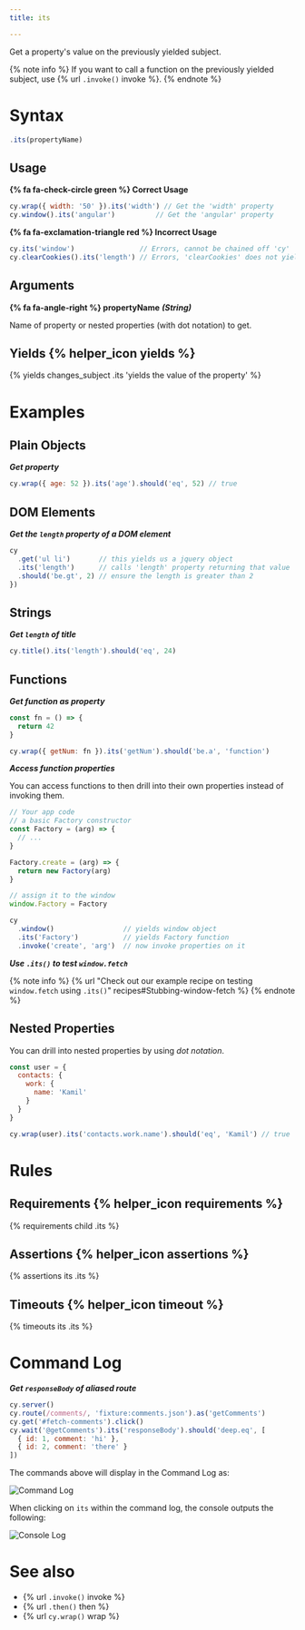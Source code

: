 ```yaml
---
title: its

---
```


Get a property's value on the previously yielded subject.

{% note info %}
If you want to call a function on the previously yielded subject, use {% url `.invoke()` invoke %}.
{% endnote %}

# Syntax

```javascript
.its(propertyName)
```

## Usage

**{% fa fa-check-circle green %} Correct Usage**

```javascript
cy.wrap({ width: '50' }).its('width') // Get the 'width' property
cy.window().its('angular')          // Get the 'angular' property
```

**{% fa fa-exclamation-triangle red %} Incorrect Usage**

```javascript
cy.its('window')                // Errors, cannot be chained off 'cy'
cy.clearCookies().its('length') // Errors, 'clearCookies' does not yield Object
```

## Arguments

**{% fa fa-angle-right %} propertyName**  ***(String)***

Name of property or nested properties (with dot notation) to get.

## Yields {% helper_icon yields %}

{% yields changes_subject .its 'yields the value of the property' %}

# Examples

## Plain Objects

***Get property***

```javascript
cy.wrap({ age: 52 }).its('age').should('eq', 52) // true
```

## DOM Elements

***Get the `length` property of a DOM element***

```javascript
cy
  .get('ul li')       // this yields us a jquery object
  .its('length')      // calls 'length' property returning that value
  .should('be.gt', 2) // ensure the length is greater than 2
})
```

## Strings

***Get `length` of title***

```javascript
cy.title().its('length').should('eq', 24)
```

## Functions

***Get function as property***

```javascript
const fn = () => {
  return 42
}

cy.wrap({ getNum: fn }).its('getNum').should('be.a', 'function')
```

***Access function properties***

You can access functions to then drill into their own properties instead of invoking them.

```javascript
// Your app code
// a basic Factory constructor
const Factory = (arg) => {
  // ...
}

Factory.create = (arg) => {
  return new Factory(arg)
}

// assign it to the window
window.Factory = Factory
```

```javascript
cy
  .window()                 // yields window object
  .its('Factory')           // yields Factory function
  .invoke('create', 'arg')  // now invoke properties on it
```

***Use `.its()` to test `window.fetch`***

{% note info %}
{% url "Check out our example recipe on testing `window.fetch` using `.its()`" recipes#Stubbing-window-fetch %}
{% endnote %}

## Nested Properties

You can drill into nested properties by using *dot notation*.

```javascript
const user = {
  contacts: {
    work: {
      name: 'Kamil'
    }
  }
}

cy.wrap(user).its('contacts.work.name').should('eq', 'Kamil') // true
```

# Rules

## Requirements {% helper_icon requirements %}

{% requirements child .its %}

## Assertions {% helper_icon assertions %}

{% assertions its .its %}

## Timeouts {% helper_icon timeout %}

{% timeouts its .its %}

# Command Log

***Get `responseBody` of aliased route***

```javascript
cy.server()
cy.route(/comments/, 'fixture:comments.json').as('getComments')
cy.get('#fetch-comments').click()
cy.wait('@getComments').its('responseBody').should('deep.eq', [
  { id: 1, comment: 'hi' },
  { id: 2, comment: 'there' }
])
```

The commands above will display in the Command Log as:

![Command Log](/img/api/its/xhr-response-its-response-body-for-testing.png)

When clicking on `its` within the command log, the console outputs the following:

![Console Log](/img/api/its/response-body-yielded-with-its-command-log.png)

# See also

- {% url `.invoke()` invoke %}
- {% url `.then()` then %}
- {% url `cy.wrap()` wrap %}
